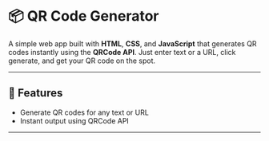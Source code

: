 # 📦 QR Code Generator

A simple web app built with **HTML**, **CSS**, and **JavaScript** that generates QR codes instantly using the **QRCode API**. Just enter text or a URL, click generate, and get your QR code on the spot.

---

## 🔧 Features

- Generate QR codes for any text or URL  
- Instant output using QRCode API   

---
